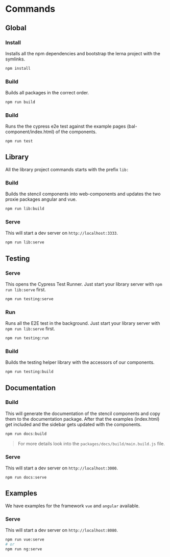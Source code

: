 # Commands

## Global

### Install

Installs all the npm dependencies and bootstrap the lerna project with the symlinks.

```bash
npm install
```

### Build

Builds all packages in the correct order.

```bash
npm run build
```

### Build

Runs the the cypress e2e test against the example pages (bal-component/index.html) of the components.

```bash
npm run test
```

## Library

All the library project commands starts with the prefix `lib:`

### Build

Builds the stencil components into web-components and updates the two proxie packages angular and vue.

```bash
npm run lib:build
```

### Serve

This will start a dev server on `http://localhost:3333`.

```bash
npm run lib:serve
```

## Testing

### Serve

This opens the Cypress Test Runner. Just start your library server with `npm run lib:serve` first.

```bash
npm run testing:serve
```

### Run

Runs all the E2E test in the background. Just start your library server with `npm run lib:serve` first.

```bash
npm run testing:run
```

### Build

Builds the testing helper library with the accessors of our components.

```bash
npm run testing:build
```

## Documentation

### Build

This will generate the documentation of the stencil components and copy them to the documentation package. After that the examples (index.html) get included and the sidebar gets updated with the components.

```bash
npm run docs:build
```

> For more details look into the `packages/docs/build/main.build.js` file.

### Serve

This will start a dev server on `http://localhost:3000`.

```bash
npm run docs:serve
```

## Examples

We have examples for the framework `vue` and `angular` available.

### Serve

This will start a dev server on `http://localhost:8080`.

```bash
npm run vue:serve
# or
npm run ng:serve 
```